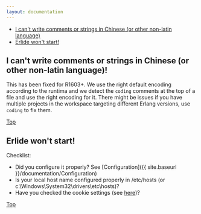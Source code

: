 ```yaml
---
layout: documentation
---
```


* [I can't write comments or strings in Chinese (or other non-latin language)](FAQ#faq1)
* [Erlide won't start!](FAQ#faq2)

## I can't write comments or strings in Chinese (or other non-latin language)! <a name="faq1"/>

This has been fixed for R1603+. We use the right default encoding according to the runtima and we detect the `coding` comments at the top of a file and use the right encoding for it. There might be issues if you have multiple projects in the workspace targeting different Erlang versions, use `coding` to fix them.

[Top](FAQ)

## Erlide won't start! <a name="faq2"/>

Checklist:

* Did you configure it properly? See [Configuration]({{ site.baseurl }}/documentation/Configuration)
* Is your local host name configured properly in /etc/hosts (or c:\Windows\System32\drivers\etc\hosts)?
* Have you checked the cookie settings (see [here](Concepts#cookies))?

[Top](FAQ)

